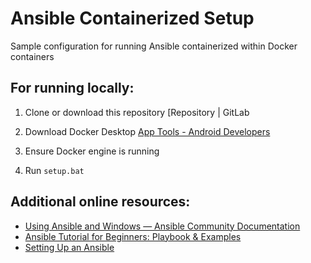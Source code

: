 # Ansible Containerized Setup

Sample configuration for running Ansible containerized within Docker containers

## For running locally:

1. Clone or download this repository [Repository | GitLab

2. Download Docker Desktop [App Tools - Android Developers](https://docs.docker.com/get-docker/)

3. Ensure Docker engine is running

4. Run `setup.bat`

## Additional online resources:

- [Using Ansible and Windows &mdash; Ansible Community Documentation](https://docs.ansible.com/ansible/latest/os_guide/windows_usage.html)
- [Ansible Tutorial for Beginners: Playbook &amp; Examples](https://spacelift.io/blog/ansible-tutorial)
- [Setting Up an Ansible](https://medium.com/@mefengl/unknown-title-a4d9400b7bf0)
